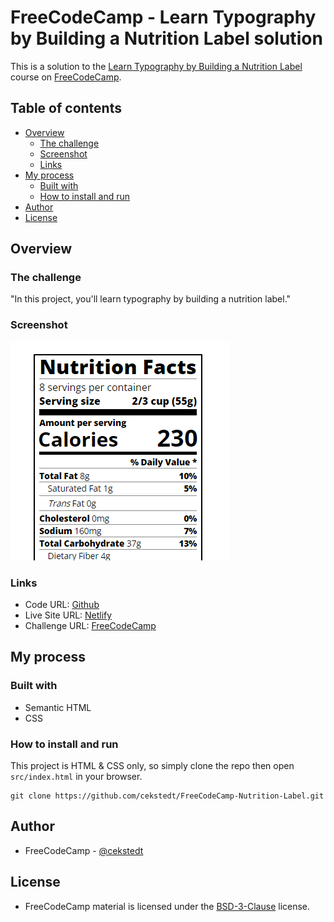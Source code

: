 # FreeCodeCamp - Learn Typography by Building a Nutrition Label solution

This is a solution to the [Learn Typography by Building a Nutrition Label](https://www.freecodecamp.org/learn/2022/responsive-web-design/learn-typography-by-building-a-nutrition-label/) course on [FreeCodeCamp](https://www.freecodecamp.org/).

## Table of contents

- [Overview](#overview)
  - [The challenge](#the-challenge)
  - [Screenshot](#screenshot)
  - [Links](#links)
- [My process](#my-process)
  - [Built with](#built-with)
  - [How to install and run](#how-to-install-and-run)
- [Author](#author)
- [License](#license)

## Overview

### The challenge

"In this project, you'll learn typography by building a nutrition label."

### Screenshot

![Screenshot](./thumbnail.png)

### Links

- Code URL: [Github](https://github.com/cekstedt/FreeCodeCamp-Nutrition-Label)
- Live Site URL: [Netlify](https://majestic-sherbet-20ddcc.netlify.app/)
- Challenge URL: [FreeCodeCamp](https://www.freecodecamp.org/learn/2022/responsive-web-design/learn-typography-by-building-a-nutrition-label/)

## My process

### Built with

- Semantic HTML
- CSS

### How to install and run

This project is HTML & CSS only, so simply clone the repo then open `src/index.html` in your browser.

```
git clone https://github.com/cekstedt/FreeCodeCamp-Nutrition-Label.git
```

## Author

- FreeCodeCamp - [@cekstedt](https://www.freecodecamp.org/cekstedt)

## License

- FreeCodeCamp material is licensed under the [BSD-3-Clause](https://github.com/freeCodeCamp/freeCodeCamp/blob/main/LICENSE.md) license.
